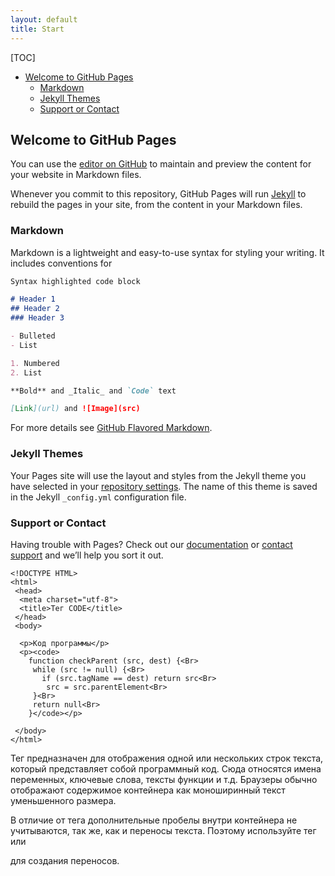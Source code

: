```yaml
---
layout: default
title: Start
---
```

[TOC]
- [Welcome to GitHub Pages](#welcome-to-github-pages)
  * [Markdown](#markdown)
  * [Jekyll Themes](#jekyll-themes)
  * [Support or Contact](#support-or-contact)

## Welcome to GitHub Pages


You can use the [editor on GitHub](https://github.com/Entuazism/entuazism.github.io/edit/master/index.md) to maintain and preview the content for your website in Markdown files.

Whenever you commit to this repository, GitHub Pages will run [Jekyll](https://jekyllrb.com/) to rebuild the pages in your site, from the content in your Markdown files.

### Markdown

Markdown is a lightweight and easy-to-use syntax for styling your writing. It includes conventions for

```markdown
Syntax highlighted code block

# Header 1
## Header 2
### Header 3

- Bulleted
- List

1. Numbered
2. List

**Bold** and _Italic_ and `Code` text

[Link](url) and ![Image](src)
```

For more details see [GitHub Flavored Markdown](https://guides.github.com/features/mastering-markdown/).

### Jekyll Themes

Your Pages site will use the layout and styles from the Jekyll theme you have selected in your [repository settings](https://github.com/Entuazism/entuazism.github.io/settings). The name of this theme is saved in the Jekyll `_config.yml` configuration file.

### Support or Contact

Having trouble with Pages? Check out our [documentation](https://help.github.com/categories/github-pages-basics/) or [contact support](https://github.com/contact) and we’ll help you sort it out.


```
<!DOCTYPE HTML>
<html>
 <head>
  <meta charset="utf-8">
  <title>Тег CODE</title>
 </head>  
 <body> 

  <p>Код программы</p>
  <p><code>
    function checkParent (src, dest) {<Br>
     while (src != null) {<Br>
       if (src.tagName == dest) return src<Br>
        src = src.parentElement<Br>
     }<Br>
     return null<Br>
    }</code></p>

 </body>
</html>
```

Тег предназначен для отображения одной или нескольких строк текста, который представляет собой программный код. Сюда относятся имена переменных, ключевые слова, тексты функции и т.д. 
Браузеры обычно отображают содержимое контейнера как моноширинный текст уменьшенного размера.

В отличие от тега дополнительные пробелы внутри контейнера не учитываются, так же, как и переносы текста. Поэтому используйте тег <br> или <p> для создания переносов.

